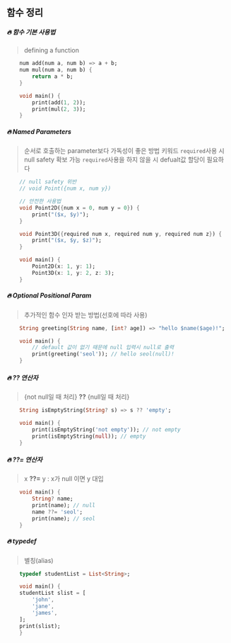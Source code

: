 ## 함수 정리

##### 🔥 함수 기본 사용법

> defining a function

```dart
    num add(num a, num b) => a + b;
    num mul(num a, num b) {
        return a * b;
    }

    void main() {
        print(add(1, 2));
        print(mul(2, 3));
    }
```

##### 🔥 Named Parameters

> 순서로 호출하는 parameter보다 가독성이 좋은 방법
> 키워드 `required`사용 시 null safety 확보 가능
> `required`사용을 하지 않을 시 defualt값 할당이 필요하다

```dart
    // null safety 위반
    // void Point({num x, num y})

    // 안전한 사용법
    void Point2D({num x = 0, num y = 0}) {
        print("($x, $y)");
    }

    void Point3D({required num x, required num y, required num z}) {
        print("($x, $y, $z)");
    }

    void main() {
        Point2D(x: 1, y: 1);
        Point3D(x: 1, y: 2, z: 3);
    }
```

##### 🔥 Optional Positional Param

> 추가적인 함수 인자 받는 방법(선호에 따라 사용)

```dart
    String greeting(String name, [int? age]) => "hello $name($age)!";

    void main() {
        // default 값이 없기 때문에 null 입력시 null로 출력
        print(greeting('seol')); // hello seol(null)!
    }
```

##### 🔥 ?? 연산자

> {not null일 때 처리} **??** {null일 때 처리}

```dart
    String isEmptyString(String? s) => s ?? 'empty';

    void main() {
        print(isEmptyString('not empty')); // not empty
        print(isEmptyString(null)); // empty
    }
```

##### 🔥 ??= 연산자

> x **??=** y : x가 null 이면 y 대입

```dart
    void main() {
        String? name;
        print(name); // null
        name ??= 'seol';
        print(name); // seol
    }
```

##### 🔥 typedef

> 별칭(alias)

```dart
    typedef studentList = List<String>;

    void main() {
    studentList slist = [
        'john',
        'jane',
        'james',
    ];
    print(slist);
    }
```
